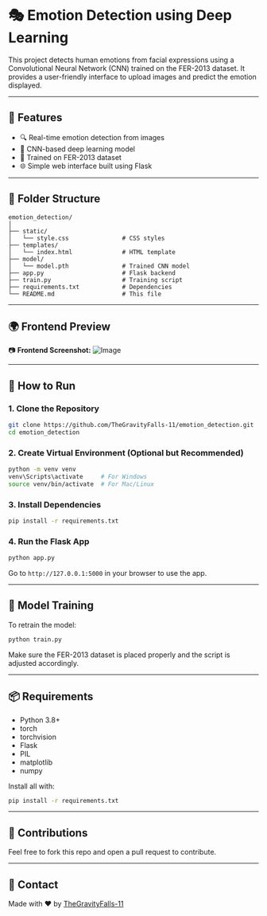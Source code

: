 # 🎭 Emotion Detection using Deep Learning

This project detects human emotions from facial expressions using a Convolutional Neural Network (CNN) trained on the FER-2013 dataset. It provides a user-friendly interface to upload images and predict the emotion displayed.

---

## 📌 Features
- 🔍 Real-time emotion detection from images
- 🧠 CNN-based deep learning model
- 📁 Trained on FER-2013 dataset
- 🌐 Simple web interface built using Flask

---

## 📂 Folder Structure
```
emotion_detection/
│
├── static/
│   └── style.css               # CSS styles
├── templates/
│   └── index.html              # HTML template
├── model/
│   └── model.pth               # Trained CNN model
├── app.py                      # Flask backend
├── train.py                    # Training script
├── requirements.txt            # Dependencies
└── README.md                   # This file
```

---

## 🌍 Frontend Preview

<!-- Replace this with actual image link once uploaded -->
📷 **Frontend Screenshot:**
![Image](https://github.com/user-attachments/assets/7f3159e6-92de-453f-a3dd-526659207318)

---

## 🚀 How to Run

### 1. Clone the Repository
```bash
git clone https://github.com/TheGravityFalls-11/emotion_detection.git
cd emotion_detection
```

### 2. Create Virtual Environment (Optional but Recommended)
```bash
python -m venv venv
venv\Scripts\activate     # For Windows
source venv/bin/activate  # For Mac/Linux
```

### 3. Install Dependencies
```bash
pip install -r requirements.txt
```

### 4. Run the Flask App
```bash
python app.py
```

Go to `http://127.0.0.1:5000` in your browser to use the app.

---

## 🧠 Model Training

To retrain the model:

```bash
python train.py
```

Make sure the FER-2013 dataset is placed properly and the script is adjusted accordingly.

---

## 📦 Requirements

- Python 3.8+
- torch
- torchvision
- Flask
- PIL
- matplotlib
- numpy

Install all with:
```bash
pip install -r requirements.txt
```

---

## 🤝 Contributions

Feel free to fork this repo and open a pull request to contribute.

---

## 📧 Contact

Made with ❤️ by [TheGravityFalls-11](https://github.com/TheGravityFalls-11)

